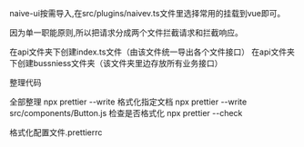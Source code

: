 naive-ui按需导入,在src/plugins/naivev.ts文件里选择常用的挂载到vue即可。

因为单一职能原则,所以把请求分成两个文件拦截请求和拦截响应。

在api文件夹下创建index.ts文件（由该文件统一导出各个文件接口）
在api文件夹下创建bussniess文件夹（该文件夹里边存放所有业务接口）

整理代码 

全部整理 npx prettier --write 
格式化指定文档 npx prettier --write src/components/Button.js
检查是否格式化 npx prettier --check 

格式化配置文件.prettierrc
